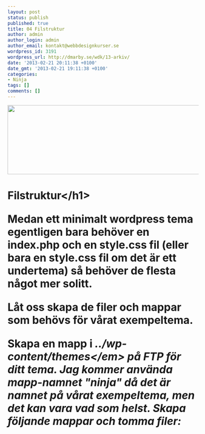 ```yaml
---
layout: post
status: publish
published: true
title: 04 Filstruktur
author: admin
author_login: admin
author_email: kontakt@webbdesignkurser.se
wordpress_id: 3191
wordpress_url: http://dmarby.se/wdk/13-arkiv/
date: '2013-02-21 20:11:38 +0100'
date_gmt: '2013-02-21 19:11:38 +0100'
categories:
- Ninja
tags: []
comments: []
---
```

<p><img src="&#47;wp-content&#47;uploads&#47;2013&#47;02&#47;mapp-mall-struktur.png" alt="" width="695" height="182" class="alignnone size-full wp-image-3399" &#47;></p>
<h1>Filstruktur<&#47;h1></p>
<p>Medan ett minimalt wordpress tema egentligen bara beh&ouml;ver en index.php och en style.css fil (eller bara en style.css fil om det &auml;r ett undertema) s&aring; beh&ouml;ver de flesta n&aring;got mer solitt.</p>
<p>L&aring;t oss skapa de filer och mappar som beh&ouml;vs f&ouml;r v&aring;rat exempeltema.</p>
<p>Skapa en mapp i <em>..&#47;wp-content&#47;themes<&#47;em> p&aring; FTP f&ouml;r ditt tema. Jag kommer anv&auml;nda mapp-namnet "ninja" d&aring; det &auml;r namnet p&aring; v&aring;rat exempeltema, men det kan vara vad som helst. Skapa f&ouml;ljande mappar och tomma filer:</p>
<style>li p{line-height: 10px;<&#47;style></p>
<ul>
<li>
<p>&bull;&nbsp; inc (mapp)<&#47;p><&#47;li></p>
<li>
<p>&bull;&nbsp; js (mapp)<&#47;p><&#47;li></p>
<li>
<p>&bull;&nbsp; layouts (mapp)<&#47;p><&#47;li></p>
<li>
<p>&bull;&nbsp; 404.php<&#47;p><&#47;li></p>
<li>
<p>&bull;&nbsp; archive.php<&#47;p><&#47;li></p>
<li>
<p>&bull;&nbsp; comments.php<&#47;p><&#47;li></p>
<li>
<p>&bull;&nbsp; content.php<&#47;p><&#47;li></p>
<li>
<p>&bull;&nbsp; content-aside.php<&#47;p><&#47;li></p>
<li>
<p>&bull;&nbsp; content-page.php<&#47;p><&#47;li></p>
<li>
<p>&bull;&nbsp; content-single.php<&#47;p><&#47;li></p>
<li>
<p>&bull;&nbsp; footer.php<&#47;p><&#47;li></p>
<li>
<p>&bull;&nbsp; functions.php<&#47;p><&#47;li></p>
<li>
<p>&bull;&nbsp; header.php<&#47;p><&#47;li></p>
<li>
<p>&bull;&nbsp; index.php<&#47;p><&#47;li></p>
<li>
<p>&bull;&nbsp; no-results.php<&#47;p><&#47;li></p>
<li>
<p>&bull;&nbsp; page.php<&#47;p><&#47;li></p>
<li>
<p>&bull;&nbsp; search.php<&#47;p><&#47;li></p>
<li>
<p>&bull;&nbsp; searchform.php<&#47;p><&#47;li></p>
<li>
<p>&bull;&nbsp; sidebar.php<&#47;p><&#47;li></p>
<li>
<p>&bull;&nbsp; single.php<&#47;p><&#47;li></p>
<li>
<p>&bull;&nbsp; style.css<&#47;p><&#47;li><br />
<&#47;ul><br&#47;></p>
<h2>Style.css<&#47;h2><br />
Vi b&ouml;rjar med filen i botten av listan, <strong>style.css<&#47;strong>. Det f&ouml;rsta vi m&aring;ste g&ouml;ra &auml;r att skapa en sektion i toppen av filen, med vad som kallas "CSS kommentarer" (&#47;* och *&#47;). I den s&aring; l&auml;gger vi informationen som ber&auml;ttar f&ouml;r Wordpress vad temat heter. Utan detta s&aring; kan inte Wordpress hitta ditt tema.</p>
<p>Jag anv&auml;nder "Ninja" som temats namn, men det kan vara precis vad som helst. Fyll i de andra f&auml;lten s&aring; som author name, URL, och dylikt med din egna information.</p>
<p>[code]<br />
&#47;*<br />
Theme Name: Ninja<br />
Theme URI: http:&#47;&#47;webbdesignkurser.se<br />
Author: Webbdesignkurser<br />
Author URI: http:&#47;&#47;webbdesignkurser.se<br />
Description: Ett exempeltema f&ouml;r Wordpress.<br />
Version: 1.0<br />
*&#47;<br />
[&#47;code]</p>
<p>L&aring;t oss g&aring; igenom ett par av dessa f&ouml;r att fyrtydliga vad de inneb&auml;r.</p>
<p><em>Theme Name - Tema<br />
Theme URI &ndash; URL:et d&auml;r ditt tema anv&auml;nds.<br />
Author &ndash; Ditt namn<br />
Author URI &ndash; Din hemsida.<br />
Description &ndash; En beskrivning av vad temat &auml;r.<br />
Version &ndash; Temats nuvarande version.<&#47;em></p>
<p>N&auml;r du har gjort detta kan du fr&aring;n Wordpress Admin-panel g&aring; till <em>Utseende -> Teman<&#47;em> och aktivera temat. </p>
<p><img src="&#47;wp-content&#47;uploads&#47;2013&#47;02&#47;ninja-aktivera-tema1.png" alt="" width="695" height="227" class="alignnone size-full wp-image-3582" &#47;></p>
<h2>Att bygga HTML-strukturen<&#47;h2><br />
Nu kan vi anv&auml;nda HTML strukturen fr&aring;n v&aring;rat f&ouml;rra kapitel. Men f&ouml;rst g&aring;r vi igenom hur Wordpress anv&auml;nder mallar. Vi kommer i princip dela upp HTML-stukturen i olika filer f&ouml;r att sedan s&auml;tta ihop den igen.</p>
<p>Wordpress beh&ouml;ver egentligen bara en mall, index.php. Vi kommer att anv&auml;nda flera mallar som kan anv&auml;ndas ist&auml;llet f&ouml;r index.php i vissa situationer, tex f&ouml;r enskilda poster, arkiv, sidor, osv, men i b&ouml;rjan &auml;r index.php det enda som vi beh&ouml;ver.</p>
<p>Index.php och de andra mallarna &auml;r vad som skapar sidorna vi ser i v&aring;ra mallar. De &auml;r filer med HTML och PHP som tillsammans genererar HTML, som i slut&auml;ndan genererar hemsidan.</p>
<h2>Header.php and Footer.php<&#47;h2></p>
<p>Nu ska vi klippa ut den &ouml;vre och undre delen fr&aring;n HTML-strukturen vi jobbade p&aring; i f&ouml;rra kapitlet f&ouml;r att sedan spara ner dom i tv&aring; filer.</p>
<p>Kopiera allt till och med [html]
<div id="main">[&#47;html] till <strong>header.php<&#47;strong> och spara filen. Det b&ouml;r se ut s&aring;h&auml;r:<br />
[html]</p>
<div id="page" class="hfeed site">
<header id="masthead" class="site-header" role="banner">
<hgroup><&#47;hgroup></p>
<nav role="navigation" class="site-navigation main-navigation"><&#47;nav><!-- .site-navigation .main-navigation --><br />
     <&#47;header><!-- #masthead .site-header --></p>
<div id="main" class="site-main">
[&#47;html]<br />
Kopiera nu allt efter [html]<&#47;div><!&ndash; #main &ndash;>[&#47;html] (kopiera &auml;ven den raden) till <strong>footer.php<&#47;strong>. Det b&ouml;r se ut s&aring;h&auml;r:<br />
[html]<br />
     <&#47;div><!-- #main .site-main --></p>
<footer id="colophon" class="site-footer" role="contentinfo">
<div class="site-info"><&#47;div><!-- .site-info --><br />
     <&#47;footer><!-- #colophon .site-footer --><br />
<&#47;div><!-- #page .hfeed .site --><br />
[&#47;html]</p>
<h2>Sidebar.php<&#47;h2></p>
<p>Kopiera det f&ouml;ljande fr&aring;n v&aring;ran HTML till sidebar.php. Det b&ouml;r se ut s&aring;h&auml;r:</p>
<p>[html]</p>
<div id="secondary" class="widget-area">
<&#47;div><!-- #secondary .widget-area --></p>
<div id="tertiary" class="widget-area">
<&#47;div><!-- #tertiary .widget-area --><br />
[&#47;html]</p>
<h2>Index.php<&#47;h2></p>
<p>Kopiera nu allt fr&aring;n v&aring;ran HTML-struktur, det vill s&auml;ga det lilla som &auml;r kvar, till index.php.<br />
Det b&ouml;r se ut s&aring;h&auml;r:</p>
<p>[html]</p>
<div id="primary" class="content-area">
<div id="content" class="site-content" role="main">
    <&#47;div><!-- #content .site-content --><br />
<&#47;div><!-- #primary .content-area --><br />
[&#47;html]</p>
<p>Nu beh&ouml;ver vi g&ouml;ra s&aring; att headern, footern, och sidebaren anv&auml;nds.<br />
I b&ouml;rjan av <strong>index.php<&#47;strong>, innan n&aring;got annat, l&auml;gg till f&ouml;ljande kod:</p>
<p>[php]<br />
<?php get_header(); ?><br />
[&#47;php]</p>
<p>Och i slutet av <strong>index.php<&#47;strong>, l&auml;gg till f&ouml;ljande:</p>
<p>[php]<br />
<?php get_sidebar(); ?><br />
<?php get_footer(); ?><br />
[&#47;php]</p>
<p>Nu har vi den f&ouml;rsta filen som Wordpress beh&ouml;ver klar, index.php. Det vi har gjort &auml;r att dela upp HTML-strukturen i header, sidebar och footer f&ouml;r att sedan h&auml;mta tillbaka dom i index.php. </p>
<p><strong>K&auml;nns det on&ouml;digt?<&#47;strong> Inte alls, det h&auml;r g&ouml;r det m&ouml;jligt f&ouml;r oss att senare kunna &auml;ndra alla sidors sidhuvud bara genom att &auml;ndra i <em>header.php<&#47;em> till exempel.</p>

